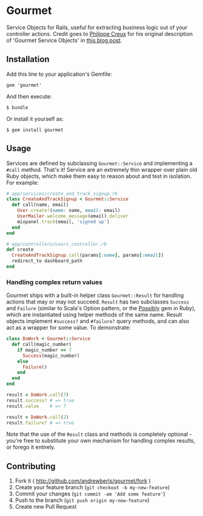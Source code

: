 # Gourmet

Service Objects for Rails, useful for extracting business logic out of your controller actions.
Credit goes to [Philippe Creux](https://twitter.com/pcreux) for his original description of 'Gourmet Service Objects' in
[this blog post](http://brewhouse.io/blog/2014/04/30/gourmet-service-objects.html).


## Installation

Add this line to your application's Gemfile:

    gem 'gourmet'

And then execute:

    $ bundle

Or install it yourself as:

    $ gem install gourmet



## Usage

Services are defined by subclassing `Gourmet::Service` and implementing a `#call` method. That's it! Service are an extremely thin wrapper over
plain old Ruby objects, which make them easy to reason about and test in isolation. For example:

```ruby
# app/services/create_and_track_signup.rb
class CreateAndTrackSignup < Gourmet::Service
  def call(name, email)
    User.create!(name: name, email: email)
    UserMailer.welcome_message(email).deliver
    mixpanel.track(email, 'signed up')
  end
end

# app/controllers/users_controller.rb
def create
  CreateAndTrackSignup.call(params[:name], params[:email])
  redirect_to dashboard_path
end
```


### Handling complex return values

Gourmet ships with a built-in helper class `Gourmet::Result` for handling actions that may or may not succeed.
`Result` has two subclasses `Success` and `Failure` (similar to Scala's Option pattern, or the [Possibly](https://github.com/rap1ds/ruby-possibly) gem in Ruby),
which are instantiated using helper methods of the same name. Result objects implement `#success?` and `#failure?` query methods, and can also act as a wrapper
for some value. To demonstrate:

```ruby
class DoWork < Gourmet::Service
  def call(magic_number)
    if magic_number == 7
      Success(magic_number)
    else
      Failure()
    end
  end
end

result = DoWork.call(7)
result.success? # => true
result.value    # => 7

result = DoWork.call(2)
result.failure? # => true
```

Note that the use of the `Result` class and methods is completely optional - you're free to substitute your own mechanism for handling complex results,
or forego it entirely.


## Contributing

1. Fork it ( http://github.com/andrewberls/gourmet/fork )
2. Create your feature branch (`git checkout -b my-new-feature`)
3. Commit your changes (`git commit -am 'Add some feature'`)
4. Push to the branch (`git push origin my-new-feature`)
5. Create new Pull Request
